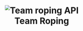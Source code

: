 <h1 align="center">
    <img alt="Team roping API" src="https://i.pinimg.com/originals/48/54/d8/4854d85c62673944fbeb90a9a56728cd.jpg"/>
    <br>
   Team Roping
